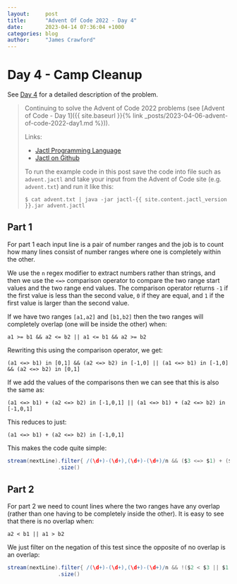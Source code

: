 ```yaml
---
layout:     post
title:      "Advent Of Code 2022 - Day 4"
date:       2023-04-14 07:36:04 +1000
categories: blog
author:     "James Crawford"
---
```


# Day 4 - Camp Cleanup

See [Day 4](https://adventofcode.com/2022/day/4) for a detailed description of the problem.

> Continuing to solve the Advent of Code 2022 problems
> (see [Advent of Code - Day 1]({{ site.baseurl }}{% link _posts/2023-04-06-advent-of-code-2022-day1.md %})).
>
> Links:
> * [Jactl Programming Language](https://jactl.io)
> * [Jactl on Github](https://github.com/jaccomoc/jactl)
>
> To run the example code in this post save the code into file such as `advent.jactl` and take your input from the
> Advent of Code site (e.g. `advent.txt`) and run it like this:
> ```shell
> $ cat advent.txt | java -jar jactl-{{ site.content.jactl_version }}.jar advent.jactl 
> ```

## Part 1

For part 1 each input line is a pair of number ranges and the job is to count how many lines consist of
number ranges where one is completely within the other.

We use the `n` regex modifier to extract numbers rather than strings, and then we use the `<=>` comparison
operator to compare the two range start values and the two range end values.
The comparison operator returns `-1` if the first value is less than the second value, `0` if they are equal,
and `1` if the first value is larger than the second value.

If we have two ranges `[a1,a2]` and `[b1,b2]` then the two ranges will completely overlap (one will be inside the other)
when:
```
a1 >= b1 && a2 <= b2 || a1 <= b1 && a2 >= b2
```
Rewriting this using the comparison operator, we get:
```
(a1 <=> b1) in [0,1] && (a2 <=> b2) in [-1,0] || (a1 <=> b1) in [-1,0] && (a2 <=> b2) in [0,1]
```
If we add the values of the comparisons then we can see that this is also the same as:
```
(a1 <=> b1) + (a2 <=> b2) in [-1,0,1] || (a1 <=> b1) + (a2 <=> b2) in [-1,0,1]
```
This reduces to just:
```
(a1 <=> b1) + (a2 <=> b2) in [-1,0,1]
```

This makes the code quite simple:

```groovy
stream(nextLine).filter{ /(\d+)-(\d+),(\d+)-(\d+)/n && ($3 <=> $1) + ($4 <=> $2) in [-1,0,1] }
                .size()
```

## Part 2

For part 2 we need to count lines where the two ranges have any overlap (rather than one having to be completely
inside the other).
It is easy to see that there is no overlap when:
```
a2 < b1 || a1 > b2
```
We just filter on the negation of this test since the opposite of no overlap is an overlap:

```groovy
stream(nextLine).filter{ /(\d+)-(\d+),(\d+)-(\d+)/n && !($2 < $3 || $1 > $4) }
                .size()
```
